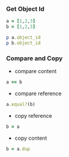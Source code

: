 ### Get Object Id
```ruby
a = [1,2,3]
b = [1,2,3]

p a.object_id
p b.object_id
```

### Compare and Copy
- compare content
```ruby
a == b
```
- compare reference
```ruby
a.equal?(b)
```
- copy reference
```ruby
b = a 
```
- copy content
```ruby
b = a.dup
```



